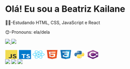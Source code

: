 # Olá! Eu sou a Beatriz Kailane 

👩‍💻-Estudando HTML, CSS, JavaScript e React

😊-Pronouns: ela/dela
<div>

<a href="https://github.com/beaKay20">
<img height="180em" src="https://github-readme-stats.vercel.app/api?username=rafaballerini&show_icons=true&theme=dracula&include_all_commits=true&count_private=true"/> 
<img height="180em" src="https://github-readme-stats.vercel.app/api/top-langs/?username=rafaballerini&layout=compact&langs_count=16&theme-dracula"/> 
</div>

<div style="display: inline-block"><br>
    <img align="center" alt="Rafa-3s" height="30" width="40" src="https://raw.githubusercontent.com/devicons/devicon/master/icons/javascript/javascript-original.svg">
    <img align="center" alt="Rafa-Ts" height="30" width="40" src="https://raw.githubusercontent.com/devicons/devicon/master/icons/typescript/typescript-original.svg">
    <img align="center" alt="Rafa-React" height="30" width="40" src="https://raw.githubusercontent.com/devicons/devicon/master/icons/react/react-original.svg">
    <img align="center" alt="Rafa-HTML" height="30" width="40" src="https://raw.githubusercontent.com/devicons/devicon/master/icons/html5/html5-original.svg">
    <img align="center" alt="Rafa-CSS" height="30" width="40" src="https://raw.githubusercontent.com/devicons/devicon/master/icons/css3/css3-original.svg">
    <img align="center" alt="Rafa-Python" height="30" width="40" src="https://raw.githubusercontent.com/devicons/devicon/master/icons/python/python-original.svg">
    <img align="center" alt="Rafa-Csharp" height="30" width="40" src="https://raw.githubusercontent.com/devicons/devicon/master/icons/csharp/csharp-original.svg">
</div>

<div>
    <a href="https://instagram.com/kaylane_beaa?igshid=MzMyNGUyNmU2YQ==" target="_blank"><img src="https://img.shields.io/badge/-Instagram-23E4485F?style=for-the-badge&logo=instagram&logoColor=white" target="_blank"></a>
    <a href="mailto:beatrizkailany3@gmail.com"><img src="https://img.shields.io/badge/-Gmail-323333?style=for-the-badge&logo=gmail&logoColor=white" target="_blank"></a>
    <a href="https://www.linkedin.com/in/beatriz-kailane-3513b5248?utm_source=share&utm_campaign=share_via&utm_content=profile&utm_medium=android_app" target="_blank"><img src="https://img.shields.io/badge/-LinkedIn-0077B5?style=for-the-badge&logo=linkedin&logoColor=white" target="_blank"></a>
</div>

<br>

